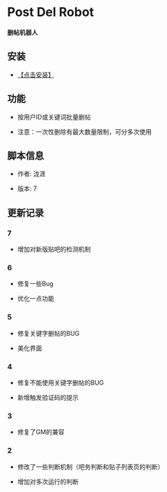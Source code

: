 # Post Del Robot

**删帖机器人**

## 安装

* [【点击安装】](https://github.com/FirefoxBar/userscript/raw/master/Post_Del_Robot/PostDelRobot.user.js)

## 功能

* 按用户ID或关键词批量删帖

* 注意：一次性删除有最大数量限制，可分多次使用

## 脚本信息

* 作者: 泷涯

* 版本: 7

## 更新记录

### 7

* 增加对新版贴吧的检测机制

### 6

* 修复一些Bug

* 优化一点功能

### 5

* 修复关键字删帖的BUG

* 美化界面

### 4

* 修复不能使用关键字删帖的BUG

* 新增触发验证码的提示

### 3

* 修复了GM的兼容

### 2

* 修改了一些判断机制（吧务判断和贴子列表页的判断）

* 增加对多次运行的判断
